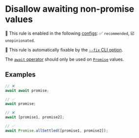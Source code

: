 # Disallow awaiting non-promise values

💼 This rule is enabled in the following [configs](https://github.com/sindresorhus/eslint-plugin-unicorn#recommended-config): ✅ `recommended`, ☑️ `unopinionated`.

🔧 This rule is automatically fixable by the [`--fix` CLI option](https://eslint.org/docs/latest/user-guide/command-line-interface#--fix).

<!-- end auto-generated rule header -->
<!-- Do not manually modify this header. Run: `npm run fix:eslint-docs` -->

The [`await` operator](https://developer.mozilla.org/en-US/docs/Web/JavaScript/Reference/Operators/await) should only be used on [`Promise`](https://developer.mozilla.org/en-US/docs/Web/JavaScript/Reference/Global_Objects/Promise) values.

## Examples

```js
// ❌
await await promise;

// ✅
await promise;
```

```js
// ❌
await [promise1, promise2];

// ✅
await Promise.allSettled([promise1, promise2]);
```
